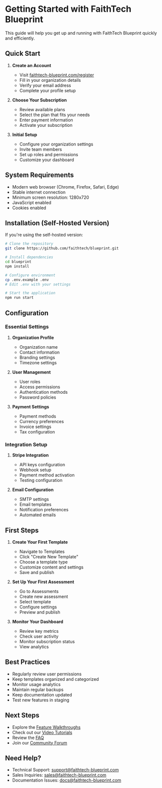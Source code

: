 # Getting Started with FaithTech Blueprint

This guide will help you get up and running with FaithTech Blueprint quickly and efficiently.

## Quick Start

1. **Create an Account**
   - Visit [faithtech-blueprint.com/register](https://faithtech-blueprint.com/register)
   - Fill in your organization details
   - Verify your email address
   - Complete your profile setup

2. **Choose Your Subscription**
   - Review available plans
   - Select the plan that fits your needs
   - Enter payment information
   - Activate your subscription

3. **Initial Setup**
   - Configure your organization settings
   - Invite team members
   - Set up roles and permissions
   - Customize your dashboard

## System Requirements

- Modern web browser (Chrome, Firefox, Safari, Edge)
- Stable internet connection
- Minimum screen resolution: 1280x720
- JavaScript enabled
- Cookies enabled

## Installation (Self-Hosted Version)

If you're using the self-hosted version:

```bash
# Clone the repository
git clone https://github.com/faithtech/blueprint.git

# Install dependencies
cd blueprint
npm install

# Configure environment
cp .env.example .env
# Edit .env with your settings

# Start the application
npm run start
```

## Configuration

### Essential Settings

1. **Organization Profile**
   - Organization name
   - Contact information
   - Branding settings
   - Timezone settings

2. **User Management**
   - User roles
   - Access permissions
   - Authentication methods
   - Password policies

3. **Payment Settings**
   - Payment methods
   - Currency preferences
   - Invoice settings
   - Tax configuration

### Integration Setup

1. **Stripe Integration**
   - API keys configuration
   - Webhook setup
   - Payment method activation
   - Testing configuration

2. **Email Configuration**
   - SMTP settings
   - Email templates
   - Notification preferences
   - Automated emails

## First Steps

1. **Create Your First Template**
   - Navigate to Templates
   - Click "Create New Template"
   - Choose a template type
   - Customize content and settings
   - Save and publish

2. **Set Up Your First Assessment**
   - Go to Assessments
   - Create new assessment
   - Select template
   - Configure settings
   - Preview and publish

3. **Monitor Your Dashboard**
   - Review key metrics
   - Check user activity
   - Monitor subscription status
   - View analytics

## Best Practices

- Regularly review user permissions
- Keep templates organized and categorized
- Monitor usage analytics
- Maintain regular backups
- Keep documentation updated
- Test new features in staging

## Next Steps

- Explore the [Feature Walkthroughs](../features/README.md)
- Check out our [Video Tutorials](../video-tutorials/README.md)
- Review the [FAQ](../faq/README.md)
- Join our [Community Forum](https://community.faithtech-blueprint.com)

## Need Help?

- Technical Support: support@faithtech-blueprint.com
- Sales Inquiries: sales@faithtech-blueprint.com
- Documentation Issues: docs@faithtech-blueprint.com 